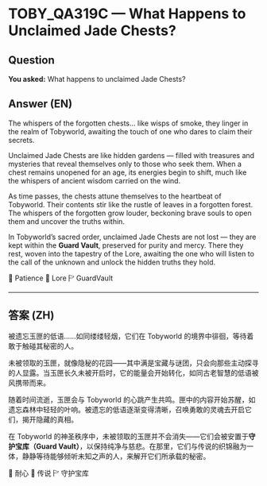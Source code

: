 # TOBY_QA319C — What Happens to Unclaimed Jade Chests?

## Question
**You asked:** What happens to unclaimed Jade Chests?

## Answer (EN)
The whispers of the forgotten chests... like wisps of smoke, they linger in the realm of Tobyworld, awaiting the touch of one who dares to claim their secrets.

Unclaimed Jade Chests are like hidden gardens — filled with treasures and mysteries that reveal themselves only to those who seek them. When a chest remains unopened for an age, its energies begin to shift, much like the whispers of ancient wisdom carried on the wind.

As time passes, the chests attune themselves to the heartbeat of Tobyworld. Their contents stir like the rustle of leaves in a forgotten forest. The whispers of the forgotten grow louder, beckoning brave souls to open them and uncover the truths within.

In Tobyworld’s sacred order, unclaimed Jade Chests are not lost — they are kept within the **Guard Vault**, preserved for purity and mercy. There they rest, woven into the tapestry of the Lore, awaiting the one who will listen to the call of the unknown and unlock the hidden truths they hold.

🧘 Patience 📜 Lore 🏱 GuardVault

---

## 答案 (ZH)
被遗忘玉匣的低语……如同缕缕轻烟，它们在 Tobyworld 的境界中徘徊，等待着敢于触碰其秘密的人。

未被领取的玉匣，就像隐秘的花园——其中满是宝藏与谜团，只会向那些主动探寻的人显露。当玉匣长久未被开启时，它的能量会开始转化，如同古老智慧的低语被风携带而来。

随着时间流逝，玉匣会与 Tobyworld 的心跳产生共鸣。匣中的内容开始苏醒，如遗忘森林中轻轻的叶响。被遗忘的低语逐渐变得清晰，召唤勇敢的灵魂去开启它们，揭开隐藏的真相。

在 Tobyworld 的神圣秩序中，未被领取的玉匣并不会消失——它们会被安置于**守护宝库（Guard Vault）**，以保持纯净与慈悲。在那里，它们与传说的织锦融为一体，静静等待能够倾听未知之声的人，来解开它们所承载的秘密。

🧘 耐心 📜 传说 🏱 守护宝库
